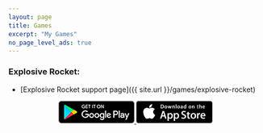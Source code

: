 ```yaml
---
layout: page
title: Games
excerpt: "My Games"
no_page_level_ads: true
---
```


### Explosive Rocket:

* [Explosive Rocket support page]({{ site.url }}/games/explosive-rocket)

<div style="text-align:center;">
	<a href="https://play.google.com/store/apps/details?id=com.desno365.explosiverockets">
		<img alt="Get it on Google Play"
			src="/images/google_play_badge.png" />
	</a>
	<a href="https://itunes.apple.com/app/id1221970675?mt=8">
		<img alt="Download on the App Store"
			src="/images/apple_store_badge.png" />
	</a>
</div>
